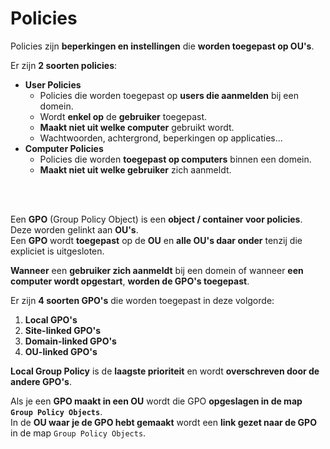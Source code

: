 # Policies

Policies zijn **beperkingen en instellingen** die **worden toegepast op OU's**.

Er zijn **2 soorten policies**:
- **User Policies**
  - Policies die worden toegepast op **users die aanmelden** bij een domein.
  - Wordt **enkel op** de **gebruiker** toegepast.
  - **Maakt niet uit welke computer** gebruikt wordt.
  - Wachtwoorden, achtergrond, beperkingen op applicaties...
- **Computer Policies**
  - Policies die worden **toegepast op computers** binnen een domein.
  - **Maakt niet uit welke gebruiker** zich aanmeldt.

<!-- INVISIBLE CHARACTERS FOR SECTION LINE -->
<format style="underline">
⠀⠀⠀⠀⠀⠀⠀⠀⠀⠀⠀⠀⠀⠀⠀⠀⠀⠀⠀⠀⠀⠀⠀⠀⠀⠀⠀⠀⠀⠀⠀⠀⠀⠀⠀⠀⠀⠀⠀⠀⠀⠀⠀⠀⠀⠀⠀⠀⠀⠀⠀⠀⠀⠀⠀⠀⠀⠀⠀⠀⠀⠀⠀⠀⠀⠀⠀⠀⠀⠀⠀⠀⠀⠀⠀⠀⠀⠀⠀⠀⠀⠀⠀⠀⠀⠀⠀⠀⠀⠀⠀⠀⠀
</format>
<!-- INVISIBLE CHARACTERS FOR SECTION LINE -->

Een **GPO** (Group Policy Object) is een **object / container voor policies**. Deze worden gelinkt aan **OU's**.\
Een **GPO** wordt **toegepast** op de **OU** en **alle OU's daar onder** tenzij die expliciet is uitgesloten.

**Wanneer** een **gebruiker zich aanmeldt** bij een domein of wanneer **een computer wordt opgestart**,
**worden de GPO's toegepast**.

Er zijn **4 soorten GPO's** die worden toegepast in deze volgorde:
1. **Local GPO's**
2. **Site-linked GPO's**
3. **Domain-linked GPO's**
4. **OU-linked GPO's**

**Local Group Policy** is de **laagste prioriteit** en wordt **overschreven door de andere GPO's**.

Als je een **GPO maakt in een OU** wordt die GPO **opgeslagen in de map `Group Policy Objects`**.\
In de **OU waar je de GPO hebt gemaakt** wordt een **link gezet naar de GPO** in de map `Group Policy Objects`.
